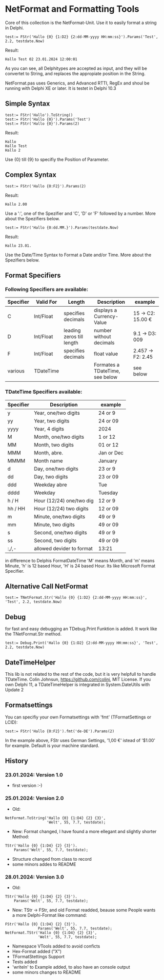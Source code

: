 ﻿# NetFormat and Formatting Tools

Core of this collection is the NetFormat-Unit. Use it to easily format a string in Delphi.

```
test:= FStr('Hallo {0} {1:D2} {2:dd-MM-yyyy HH:mm:ss}').Params('Test', 2.2, testdate.Now)
```
Result:
```
Hallo Test 02 23.01.2024 12:00:01
```

As you can see, all Delphitypes are accepted as input, and they will be convertet to String, and replaces
the appropiate position in the String.

NetFormat.pas uses Generics, and Advanced RTTI, RegEx and shoul be running with Delphi XE or later.
It is testet in Delphi 10.3

## Simple Syntax

```
test:= FStr('Hallo').ToString()
test:= FStr('Hallo {0}').Params('Test')
test:= FStr('Hallo {0}').Params(2)
```

Result:
```
Hallo
Hallo Test
Hallo 2
```

Use {0} till {9} to specifiy the Position of Parameter.

## Complex Syntax

```
test:= FStr('Hallo {0:F2}').Params(2)
```

Result:
```
Hallo 2.00
```

Use a ':', one of the Spezifier and 'C', 'D' or 'F' followed by a number.
More about the Spezifiers below.

```
test:= FStr('Hallo {0:dd.MM.}').Params(testdate.Now)
```

Result:
```
Hallo 23.01.
```

Use the Date/Time Syntax to Format a Date and/or Time. More about the Spezifiers below.

## Format Specifiers

### Following Specifiers are available:

| Specifier  | Valid For | Length                   | Description                     | example              |
| ---------- | --------- | ------------------------ | ------------------------------- | -------------------- |
| C          | Int/Float | specifies decimals       | displays a Currency-Value       | 15    -> C2: 15.00 € |
| D          | Int/Float | leading zeros till length| number without decimals         | 9.1   -> D3: 009     |
| F          | Int/Float | specifies decimals       | float value                     | 2.457 -> F2: 2.45    |
| various    | TDateTime | <none>                   | Formates a TDateTime, see below | see below            |

### TDateTime Specifiers available:

| Specifier  | Description              | example    |
| ---------- | ------------------------ | ---------- |
| y          | Year, one/two digits     | 24 or 9    |
| yy         | Year, two digits         | 24 or 09   |
| yyyy       | Year, 4 digits           | 2024       |
| M          | Month, one/two digits    | 1 or 12    |
| MM         | Month, two digits        | 01 or 12   |
| MMM        | Month, abre.             | Jan or Dec |
| MMMM       | Month name               | January    |
| d          | Day, one/two digits      | 23 or 9    |
| dd         | Day, two digits          | 23 or 09   |
| ddd        | Weekday abre             | Tue        |
| dddd       | Weekday                  | Tuesday    |
| h / H      | Hour (12/24)  one/two dig| 12 or 9    |
| hh / HH    | Hour (12/24)  two digits | 12 or 09   |
| m          | Minute, one/two digits   | 49 or 9    |
| mm         | Minute, two digits       | 49 or 09   |
| s          | Second, one/two digits   | 49 or 9    |
| ss         | Second, two digits       | 49 or 09   |
| :,/,-      | allowed devider to format| 13:21      |

in difference to Delphis FormatDateTime 'M' means Month, and 'm' means Minute, 'h' is 12 based Hour, 'H' is 24 based Hour.
Its like Microsoft Format Specifier.

## Alternative Call NetFormat

```
test:= TNetFormat.Str('Hallo {0} {1:D2} {2:dd-MM-yyyy HH:mm:ss}', 'Test', 2.2, testdate.Now)
```

## Debug

for fast and easy debugging an TDebug.Print Funktion is added. It work like the TNetFormat.Str method.

```
test:= Debug.Print('Hallo {0} {1:D2} {2:dd-MM-yyyy HH:mm:ss}', 'Test', 2.2, testdate.Now)
```

## DateTimeHelper

This lib is not related to the rest of the code, but it is very helpfull to handle TDateTime.
Colin Johnsun, https://github.com/colinj, MIT License.
If you own Delphi 11, a TDateTimeHelper is integrated in System.DateUtils with Update 2

## Formatsettings

You can specifiy your own Formatsettings with 'fmt' (TFormatSettings or LCID):

```
test:= FStr('Hallo {0:F2}').fmt('de-DE').Params(2)
```
In the example above, FStr uses German Settings, '1,00 €' istead of '$1.00' for example.
Default is your machine standard.

## History
### 23.01.2024: Version 1.0
- first version :-)

### 25.01.2024: Version 2.0
- Old:
```
NetFormat.ToString('Hallo {0} {1:D4} {2} {3}',
                   'Welt', 55, 7.7, testdate);
```
- New: Format changed, I have found a more ellegant and slightly shorter Method:
```
TStr('Hallo {0} {1:D4} {2} {3}').
    Params('Welt', 55, 7.7, testdate);
```
- Structure changed from class to record
- some minors addes to README

### 28.01.2024: Version 3.0
- Old:
```
TStr('Hallo {0} {1:D4} {2} {3}').
    Params('Welt', 55, 7.7, testdate);
```
- New: TStr -> FStr, and old Format readded, beause some People wants a more
  Delphi-Format like command:
```
FStr('Hallo {0} {1:D4} {2} {3}').
               Params('Welt', 55, 7.7, testdate);
NetFormat.TStr('Hallo {0} {1:D4} {2} {3}',
               'Welt', 55, 7.7, testdate);
```
- Namespace VTools added to avoid conficts
- Hex-Format added ("X")
- TFormatStettings Support
- Tests added
- 'writeln' to Example added, to also have an console output
- some minors changes to README
